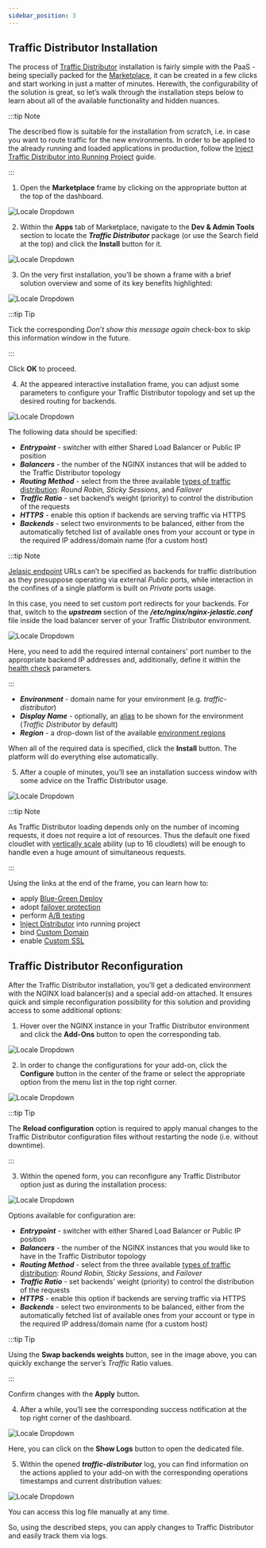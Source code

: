 ```yaml
---
sidebar_position: 3
---
```


## Traffic Distributor Installation

The process of [Traffic Distributor](/docs/ApplicationSetting/Traffic%20Distributor/Traffic%20Distributor%20Overview) installation is fairly simple with the PaaS - being specially packed for the [Marketplace](/docs/Deployment%20Tools/Cloud%20Scripting%20&%20JPS/Marketplace), it can be created in a few clicks and start working in just a matter of minutes. Herewith, the configurability of the solution is great, so let’s walk through the installation steps below to learn about all of the available functionality and hidden nuances.

:::tip Note

The described flow is suitable for the installation from scratch, i.e. in case you want to route traffic for the new environments. In order to be applied to the already running and loaded applications in production, follow the [Inject Traffic Distributor into Running Project](/docs/ApplicationSetting/Traffic%20Distributor/Traffic%20Distributor%20Integrate) guide.

:::

1. Open the **Marketplace** frame by clicking on the appropriate button at the top of the dashboard.

<div style={{
    display:'flex',
    justifyContent: 'center',
    margin: '0 0 1rem 0'
}}>

![Locale Dropdown](./img/TrafficDistributorInstallation/01-paas-main-buttons.png)

</div>

2. Within the **Apps** tab of Marketplace, navigate to the **Dev & Admin Tools** section to locate the **_Traffic Distributor_** package (or use the Search field at the top) and click the **Install** button for it.

<div style={{
    display:'flex',
    justifyContent: 'center',
    margin: '0 0 1rem 0'
}}>

![Locale Dropdown](./img/TrafficDistributorInstallation/02-traffic-distributor-in-marketplace.png)

</div>

3. On the very first installation, you’ll be shown a frame with a brief solution overview and some of its key benefits highlighted:

<div style={{
    display:'flex',
    justifyContent: 'center',
    margin: '0 0 1rem 0'
}}>

![Locale Dropdown](./img/TrafficDistributorInstallation/03-traffic-distributor-description-and-benefits.png)

</div>

:::tip Tip

Tick the corresponding _Don’t show this message again_ check-box to skip this information window in the future.

:::

Click **OK** to proceed.

4. At the appeared interactive installation frame, you can adjust some parameters to configure your Traffic Distributor topology and set up the desired routing for backends.

<div style={{
    display:'flex',
    justifyContent: 'center',
    margin: '0 0 1rem 0'
}}>

![Locale Dropdown](./img/TrafficDistributorInstallation/04-configure-traffic-distributor-installation.png)

</div>

The following data should be specified:

- **_Entrypoint_** - switcher with either Shared Load Balancer or Public IP position
- **_Balancers_** - the number of the NGINX instances that will be added to the Traffic Distributor topology
- **_Routing Method_** - select from the three available [types of traffic distribution](/docs/ApplicationSetting/Traffic%20Distributor/Traffic%20Distributor%20Overview#routing-methods): _Round Robin, Sticky Sessions_, and _Failover_
- **_Traffic Ratio_** - set backend’s weight (priority) to control the distribution of the requests
- **_HTTPS_** - enable this option if backends are serving traffic via HTTPS
- **_Backends_** - select two environments to be balanced, either from the automatically fetched list of available ones from your account or type in the required IP address/domain name (for a custom host)

:::tip Note

[Jelasic endpoint](/docs/ApplicationSetting/External%20Access%20To%20Applications/Endpoints) URLs can’t be specified as backends for traffic distribution as they presuppose operating via external _Public_ ports, while interaction in the confines of a single platform is built on _Private_ ports usage.

In this case, you need to set custom port redirects for your backends. For that, switch to the **_upstream_** section of the **_/etc/nginx/nginx-jelastic.conf_** file inside the load balancer server of your Traffic Distributor environment.

<div style={{
    display:'flex',
    justifyContent: 'center',
    margin: '0 0 1rem 0'
}}>

![Locale Dropdown](./img/TrafficDistributorInstallation/05-traffic-distributor-ports-redirect.png)

</div>

Here, you need to add the required internal containers' port number to the appropriate backend IP addresses and, additionally, define it within the [health check](/docs/ApplicationSetting/Traffic%20Distributor/Use%20Cases/Failover%20Protection) parameters.

:::

- **_Environment_** - domain name for your environment (e.g. _traffic-distributor_)
- **_Display Name_** - optionally, an [alias](/docs/EnvironmentManagement/Environment%20Aliases) to be shown for the environment (_Traffic Distributor_ by default)
- **_Region_** - a drop-down list of the available [environment regions](/docs/EnvironmentManagement/Environment%20Regions/Choosing%20a%20Region)

When all of the required data is specified, click the **Install** button. The platform will do everything else automatically.

5. After a couple of minutes, you’ll see an installation success window with some advice on the Traffic Distributor usage.

<div style={{
    display:'flex',
    justifyContent: 'center',
    margin: '0 0 1rem 0'
}}>

![Locale Dropdown](./img/TrafficDistributorInstallation/06-traffic-distributor-installed.png)

</div>

:::tip Note

As Traffic Distributor loading depends only on the number of incoming requests, it does not require a lot of resources. Thus the default one fixed cloudlet with [vertically scale](/docs/ApplicationSetting/Scaling%20And%20Clustering/Automatic%20Vertical%20Scaling) ability (up to 16 cloudlets) will be enough to handle even a huge amount of simultaneous requests.

:::

Using the links at the end of the frame, you can learn how to:

- apply [Blue-Green Deploy](/docs/ApplicationSetting/Traffic%20Distributor/Use%20Cases/Blue-Green%20Deploy)
- adopt [failover protection](/docs/ApplicationSetting/Traffic%20Distributor/Use%20Cases/Failover%20Protection)
- perform [A/B testing](/docs/ApplicationSetting/Traffic%20Distributor/Use%20Cases/A-B%20Testing)
- [Inject Distributor](/docs/ApplicationSetting/Traffic%20Distributor/Traffic%20Distributor%20Integrate) into running project
- bind [Custom Domain](/docs/ApplicationSetting/Domain%20Name%20Management/Custom%20Domain%20Name)
- enable [Custom SSL](/docs/ApplicationSetting/SSL/Custom%20SSL)

## Traffic Distributor Reconfiguration

After the Traffic Distributor installation, you’ll get a dedicated environment with the NGINX load balancer(s) and a special add-on attached. It ensures quick and simple reconfiguration possibility for this solution and providing access to some additional options:

1. Hover over the NGINX instance in your Traffic Distributor environment and click the **Add-Ons** button to open the corresponding tab.

<div style={{
    display:'flex',
    justifyContent: 'center',
    margin: '0 0 1rem 0'
}}>

![Locale Dropdown](./img/TrafficDistributorInstallation/07-traffic-distributor-add-on.png)

</div>

2. In order to change the configurations for your add-on, click the **Configure** button in the center of the frame or select the appropriate option from the menu list in the top right corner.

<div style={{
    display:'flex',
    justifyContent: 'center',
    margin: '0 0 1rem 0'
}}>

![Locale Dropdown](./img/TrafficDistributorInstallation/08-traffic-distributor-reconfigure-button.png)

</div>

:::tip Tip

The **Reload configuration** option is required to apply manual changes to the Traffic Distributor configuration files without restarting the node (i.e. without downtime).

:::

3. Within the opened form, you can reconfigure any Traffic Distributor option just as during the installation process:

<div style={{
    display:'flex',
    justifyContent: 'center',
    margin: '0 0 1rem 0'
}}>

![Locale Dropdown](./img/TrafficDistributorInstallation/09-reconfigure-traffic-distributor.png)

</div>

Options available for configuration are:

- **_Entrypoint_** - switcher with either Shared Load Balancer or Public IP position
- **_Balancers_** - the number of the NGINX instances that you would like to have in the Traffic Distributor topology
- **_Routing Method_** - select from the three available [types of traffic distribution](/docs/ApplicationSetting/Traffic%20Distributor/Traffic%20Distributor%20Overview): _Round Robin, Sticky_ _Sessions_, and _Failover_
- **_Traffic Ratio_** - set backends' weight (priority) to control the distribution of the requests
- **_HTTPS_** - enable this option if backends are serving traffic via HTTPS
- **_Backends_** - select two environments to be balanced, either from the automatically fetched list of available ones from your account or type in the required IP address/domain name (for a custom host)

:::tip Tip

Using the **Swap backends weights** button, see in the image above, you can quickly exchange the server’s _Traffic_ Ratio values.

:::

Confirm changes with the **Apply** button.

4. After a while, you’ll see the corresponding success notification at the top right corner of the dashboard.

<div style={{
    display:'flex',
    justifyContent: 'center',
    margin: '0 0 1rem 0'
}}>

![Locale Dropdown](./img/TrafficDistributorInstallation/10-show-traffic-distributor-log.png)

</div>

Here, you can click on the **Show Logs** button to open the dedicated file.

5. Within the opened **_traffic-distributor_** log, you can find information on the actions applied to your add-on with the corresponding operations timestamps and current distribution values:

<div style={{
    display:'flex',
    justifyContent: 'center',
    margin: '0 0 1rem 0'
}}>

![Locale Dropdown](./img/TrafficDistributorInstallation/11-traffic-distributor-logs.png)

</div>

You can access this log file manually at any time.

So, using the described steps, you can apply changes to Traffic Distributor and easily track them via logs.
